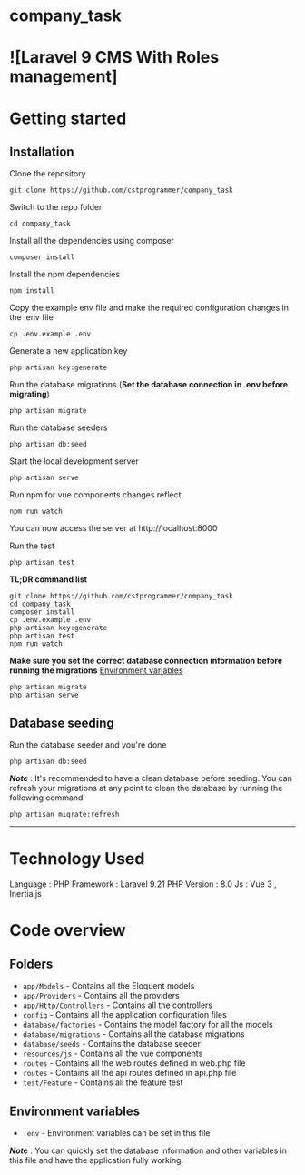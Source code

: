 # company_task

# ![Laravel 9 CMS With Roles management]

# Getting started

## Installation

Clone the repository

    git clone https://github.com/cstprogrammer/company_task

Switch to the repo folder

    cd company_task

Install all the dependencies using composer

    composer install

Install  the npm dependencies 

    npm install

Copy the example env file and make the required configuration changes in the .env file

    cp .env.example .env

Generate a new application key

    php artisan key:generate


Run the database migrations (**Set the database connection in .env before migrating**)

    php artisan migrate

Run the database seeders

    php artisan db:seed


Start the local development server

    php artisan serve

Run  npm for vue components changes reflect

    npm run watch 

You can now access the server at http://localhost:8000

Run the test

    php artisan test

**TL;DR command list**

    git clone https://github.com/cstprogrammer/company_task
    cd company_task
    composer install
    cp .env.example .env
    php artisan key:generate
    php artisan test
    npm run watch 

**Make sure you set the correct database connection information before running the migrations** [Environment variables](#environment-variables)

    php artisan migrate
    php artisan serve

## Database seeding

Run the database seeder and you're done

    php artisan db:seed

***Note*** : It's recommended to have a clean database before seeding. You can refresh your migrations at any point to clean the database by running the following command

    php artisan migrate:refresh


----------
# Technology Used

Language : PHP
Framework : Laravel 9.21
PHP Version : 8.0
Js : Vue 3 , Inertia js

# Code overview


## Folders

- `app/Models` - Contains all the Eloquent models
- `app/Providers` - Contains all the providers
- `app/Http/Controllers` - Contains all the  controllers
- `config` - Contains all the application configuration files
- `database/factories` - Contains the model factory for all the models
- `database/migrations` - Contains all the database migrations
- `database/seeds` - Contains the database seeder
- `resources/js` - Contains all the vue components
- `routes` - Contains all the  web routes defined in web.php file 
- `routes` - Contains all the api routes defined in api.php file 
- `test/Feature` - Contains all the feature test 

## Environment variables

- `.env` - Environment variables can be set in this file

***Note*** : You can quickly set the database information and other variables in this file and have the application fully working.
